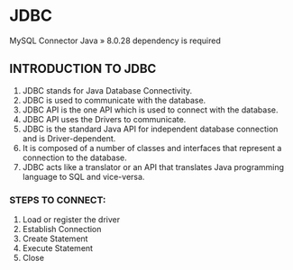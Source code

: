 # JDBC
MySQL Connector Java » 8.0.28 dependency is required 
## INTRODUCTION TO JDBC
1. JDBC stands for Java Database Connectivity.
2. JDBC is used to communicate with the database.
3. JDBC API is the one API which is used to connect with the database.
4. JDBC API uses the Drivers to communicate.
5. JDBC is the standard Java API for independent database connection and is Driver-dependent.
6. It is composed of a number of classes and interfaces that represent a connection to the database.
7. JDBC acts like a translator or an API that translates Java programming language to SQL and vice-versa.

### STEPS TO CONNECT:
1. Load or register the driver
2. Establish Connection
3. Create Statement
4. Execute Statement
5. Close
